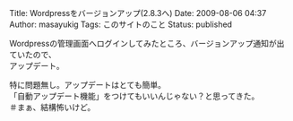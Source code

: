 Title: Wordpressをバージョンアップ(2.8.3へ)
Date: 2009-08-06 04:37
Author: masayukig
Tags: このサイトのこと
Status: published

Wordpressの管理画面へログインしてみたところ、バージョンアップ通知が出ていたので、  
アップデート。

特に問題無し。アップデートはとても簡単。  
「自動アップデート機能」をつけてもいいんじゃない？と思ってきた。  
＃まぁ、結構怖いけど。

